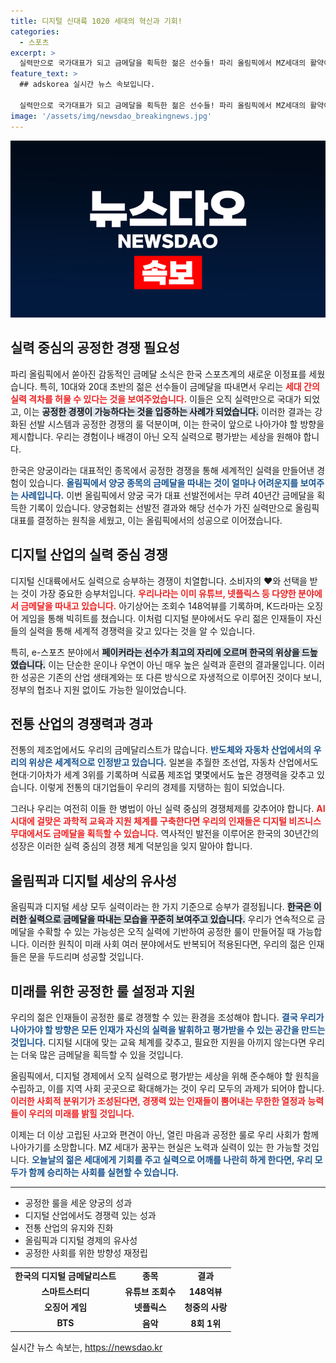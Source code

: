 ```yaml
---
title: 디지털 신대륙 1020 세대의 혁신과 기회!
categories:
  - 스포츠
excerpt: >
  실력만으로 국가대표가 되고 금메달을 획득한 젊은 선수들! 파리 올림픽에서 MZ세대의 활약이 눈부신 가운데, 공정한 경쟁 룰이 디지털 산업에서도 경쟁력을 높이고 있습니다. 올림픽 무대와 디지털 세상, 오직 실력이 승부를 가릅니다!
feature_text: >
  ## adskorea 실시간 뉴스 속보입니다.

  실력만으로 국가대표가 되고 금메달을 획득한 젊은 선수들! 파리 올림픽에서 MZ세대의 활약이 눈부신 가운데, 공정한 경쟁 룰이 디지털 산업에서도 경쟁력을 높이고 있습니다. 올림픽 무대와 디지털 세상, 오직 실력이 승부를 가릅니다!
image: '/assets/img/newsdao_breakingnews.jpg'
---
```


<p><img src="/assets/img/newsdao_breakingnews.jpg" alt="adskorea 속보" /></p>

<h2 data-ke-size="size26">실력 중심의 공정한 경쟁 필요성</h2>

<p data-ke-size="size16">파리 올림픽에서 쏟아진 감동적인 금메달 소식은 한국 스포츠계의 새로운 이정표를 세웠습니다. 특히, 10대와 20대 초반의 젊은 선수들이 금메달을 따내면서 우리는 <b><span style="color: #ee2323;">세대 간의 실력 격차를 허물 수 있다는 것을 보여주었습니다.</span></b> 이들은 오직 실력만으로 국대가 되었고, 이는 <b><span style="background-color: #21538527;">공정한 경쟁이 가능하다는 것을 입증하는 사례가 되었습니다.</span></b> 이러한 결과는 강화된 선발 시스템과 공정한 경쟁의 룰 덕분이며, 이는 한국이 앞으로 나아가야 할 방향을 제시합니다. 우리는 경험이나 배경이 아닌 오직 실력으로 평가받는 세상을 원해야 합니다.</p>

<p data-ke-size="size16">한국은 양궁이라는 대표적인 종목에서 공정한 경쟁을 통해 세계적인 실력을 만들어낸 경험이 있습니다. <b><span style="color: #1a5490;">올림픽에서 양궁 종목의 금메달을 따내는 것이 얼마나 어려운지를 보여주는 사례입니다.</span></b> 이번 올림픽에서 양궁 국가 대표 선발전에서는 무려 40년간 금메달을 획득한 기록이 있습니다. 양궁협회는 선발전 결과와 해당 선수가 가진 실력만으로 올림픽 대표를 결정하는 원칙을 세웠고, 이는 올림픽에서의 성공으로 이어졌습니다.</p>

<h2 data-ke-size="size26">디지털 산업의 실력 중심 경쟁</h2>

<p data-ke-size="size16">디지털 신대륙에서도 실력으로 승부하는 경쟁이 치열합니다. 소비자의 ❤️와 선택을 받는 것이 가장 중요한 승부처입니다. <b><span style="color: #ee2323;">우리나라는 이미 유튜브, 넷플릭스 등 다양한 분야에서 금메달을 따내고 있습니다.</span></b> 아기상어는 조회수 148억뷰를 기록하며, K드라마는 오징어 게임을 통해 빅히트를 쳤습니다. 이처럼 디지털 분야에서도 우리 젊은 인재들이 자신들의 실력을 통해 세계적 경쟁력을 갖고 있다는 것을 알 수 있습니다.</p>

<p data-ke-size="size16">특히, e-스포츠 분야에서 <b><span style="background-color: #21538527;">페이커라는 선수가 최고의 자리에 오르며 한국의 위상을 드높였습니다.</span></b> 이는 단순한 운이나 우연이 아닌 매우 높은 실력과 훈련의 결과물입니다. 이러한 성공은 기존의 산업 생태계와는 또 다른 방식으로 자생적으로 이루어진 것이다 보니, 정부의 협조나 지원 없이도 가능한 일이었습니다.</p>

<h2 data-ke-size="size26">전통 산업의 경쟁력과 경과</h2>

<p data-ke-size="size16">전통의 제조업에서도 우리의 금메달리스트가 많습니다. <b><span style="color: #1a5490;">반도체와 자동차 산업에서의 우리의 위상은 세계적으로 인정받고 있습니다.</span></b> 일본을 추월한 조선업, 자동차 산업에서도 현대·기아차가 세계 3위를 기록하며 식료품 제조업 몇몇에서도 높은 경쟁력을 갖추고 있습니다. 이렇게 전통의 대기업들이 우리의 경제를 지탱하는 힘이 되었습니다.</p>

<p data-ke-size="size16">그러나 우리는 여전히 이들 한 병법이 아닌 실력 중심의 경쟁체제를 갖추어야 합니다. <b><span style="color: #ee2323;">AI 시대에 걸맞은 과학적 교육과 지원 체계를 구축한다면 우리의 인재들은 디지털 비즈니스 무대에서도 금메달을 획득할 수 있습니다.</span></b> 역사적인 발전을 이루어온 한국의 30년간의 성장은 이러한 실력 중심의 경쟁 체계 덕분임을 잊지 말아야 합니다.</p>

<h2 data-ke-size="size26">올림픽과 디지털 세상의 유사성</h2>

<p data-ke-size="size16">올림픽과 디지털 세상 모두 실력이라는 한 가지 기준으로 승부가 결정됩니다. <b><span style="background-color: #21538527;">한국은 이러한 실력으로 금메달을 따내는 모습을 꾸준히 보여주고 있습니다.</span></b> 우리가 연속적으로 금메달을 수확할 수 있는 가능성은 오직 실력에 기반하여 공정한 룰이 만들어질 때 가능합니다. 이러한 원칙이 미래 사회 여러 분야에서도 반복되어 적용된다면, 우리의 젊은 인재들은 문을 두드리며 성공할 것입니다.</p>

<h2 data-ke-size="size26">미래를 위한 공정한 룰 설정과 지원</h2>

<p data-ke-size="size16">우리의 젊은 인재들이 공정한 룰로 경쟁할 수 있는 환경을 조성해야 합니다. <b><span style="color: #1a5490;">결국 우리가 나아가야 할 방향은 모든 인재가 자신의 실력을 발휘하고 평가받을 수 있는 공간을 만드는 것입니다.</span></b> 디지털 시대에 맞는 교육 체계를 갖추고, 필요한 지원을 아끼지 않는다면 우리는 더욱 많은 금메달을 획득할 수 있을 것입니다.</p>

<p data-ke-size="size16">올림픽에서, 디지털 경제에서 오직 실력으로 평가받는 세상을 위해 준수해야 할 원칙을 수립하고, 이를 지역 사회 곳곳으로 확대해가는 것이 우리 모두의 과제가 되어야 합니다. <b><span style="color: #ee2323;">이러한 사회적 분위기가 조성된다면, 경쟁력 있는 인재들이 뿜어내는 무한한 열정과 능력들이 우리의 미래를 밝힐 것입니다.</span></b></p>

<p data-ke-size="size16">이제는 더 이상 고립된 사고와 편견이 아닌, 열린 마음과 공정한 룰로 우리 사회가 함께 나아가기를 소망합니다. MZ 세대가 꿈꾸는 현실은 노력과 실력이 있는 한 가능할 것입니다. <b><span style="color: #1a5490;">오늘날의 젊은 세대에게 기회를 주고 실력으로 어깨를 나란히 하게 한다면, 우리 모두가 함께 승리하는 사회를 실현할 수 있습니다.</span></b></p>

<hr>

<ul>
    <li>공정한 룰을 세운 양궁의 성과</li>
    <li>디지털 산업에서도 경쟁력 있는 성과</li>
    <li>전통 산업의 유지와 진화</li>
    <li>올림픽과 디지털 경제의 유사성</li>
    <li>공정한 사회를 위한 방향성 재정립</li>
</ul>

<table style="width: 100%;">
    <tr>
        <td style="text-align: center; height: 17px;"><b>한국의 디지털 금메달리스트</b></td>
        <td style="text-align: center; height: 17px;"><b>종목</b></td>
        <td style="text-align: center; height: 17px;"><b>결과</b></td>
    </tr>
    <tr>
        <td style="text-align: center; height: 17px;"><b>스마트스터디</b></td>
        <td style="text-align: center; height: 17px;"><b>유튜브 조회수</b></td>
        <td style="text-align: center; height: 17px;"><b>148억뷰</b></td>
    </tr>
    <tr>
        <td style="text-align: center; height: 17px;"><b>오징어 게임</b></td>
        <td style="text-align: center; height: 17px;"><b>넷플릭스</b></td>
        <td style="text-align: center; height: 17px;"><b>청중의 사랑</b></td>
    </tr>
    <tr>
        <td style="text-align: center; height: 17px;"><b>BTS</b></td>
        <td style="text-align: center; height: 17px;"><b>음악</b></td>
        <td style="text-align: center; height: 17px;"><b>8회 1위</b></td>
    </tr>
</table>
실시간 뉴스 속보는, <a href="https://newsdao.kr" rel="dofollow">https://newsdao.kr</a>


